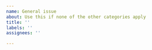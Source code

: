 ```yaml
---
name: General issue
about: Use this if none of the other categories apply
title: ''
labels: ''
assignees: ''

---
```


<!-- Please describe your suggestion/problem/question in as much detail as possible. -->
